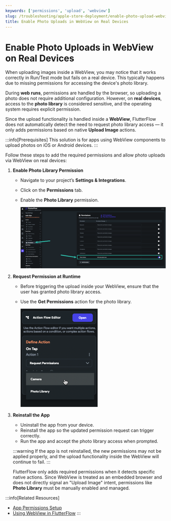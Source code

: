 ```yaml
---
keywords: ['permissions', 'upload', 'webview']
slug: /troubleshooting/apple-store-deployment/enable-photo-upload-webview
title: Enable Photo Uploads in WebView on Real Devices
---
```


# Enable Photo Uploads in WebView on Real Devices

When uploading images inside a WebView, you may notice that it works correctly in Run/Test mode but fails on a real device. This typically happens due to missing permissions for accessing the device's photo library.

During **web runs**, permissions are handled by the browser, so uploading a photo does not require additional configuration. However, on **real devices**, access to the **photo library** is considered sensitive, and the operating system requires explicit permission.

Since the upload functionality is handled inside a **WebView**, FlutterFlow does not automatically detect the need to request photo library access — it only adds permissions based on native **Upload Image** actions.

:::info[Prerequisites]
This solution is for apps using WebView components to upload photos on iOS or Android devices.
:::

Follow these steps to add the required permissions and allow photo uploads via WebView on real devices:

1. **Enable Photo Library Permission**

   - Navigate to your project’s **Settings & Integrations**.
   - Click on the **Permissions** tab.
   - Enable the **Photo Library** permission.

      ![](../../assets/20250430121337121891.png)

2. **Request Permission at Runtime**

   - Before triggering the upload inside your WebView, ensure that the user has granted photo library access.
   - Use the **Get Permissions** action for the photo library.

      ![](../../assets/20250430121337385659.png)

3. **Reinstall the App**

   - Uninstall the app from your device.
   - Reinstall the app so the updated permission request can trigger correctly.
   - Run the app and accept the photo library access when prompted.

   :::warning
   If the app is not reinstalled, the new permissions may not be applied properly, and the upload functionality inside the WebView will continue to fail.
   :::

   FlutterFlow only adds required permissions when it detects specific native actions. Since WebView is treated as an embedded browser and does not directly signal an "Upload Image" intent, permissions like **Photo Library** must be manually enabled and managed.


:::info[Related Resources]
- [App Permissions Setup](/settings/permissions)
- [Using WebView in FlutterFlow](/components/webview)
:::
